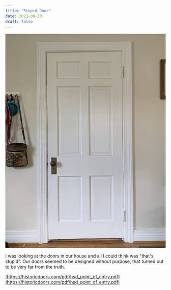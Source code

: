 ```yaml
---
title: "Stupid Door"
date: 2021-09-30
draft: false
---
```


![A door in my living room, with 6 panels. Two small ones at the top, two large ones in the middle, and two medium ones at the bottom. All forming the shape of a cross and open bible](/images/stupid_door.jpg)

I was looking at the doors in our house and all I could think was "that's stupid". Our doors seemed to be designed without purpose, that turned out to be very far from the truth.

[https://historicdoors.com/pdf/hsd_point_of_entry.pdf](https://historicdoors.com/pdf/hsd_point_of_entry.pdf)
